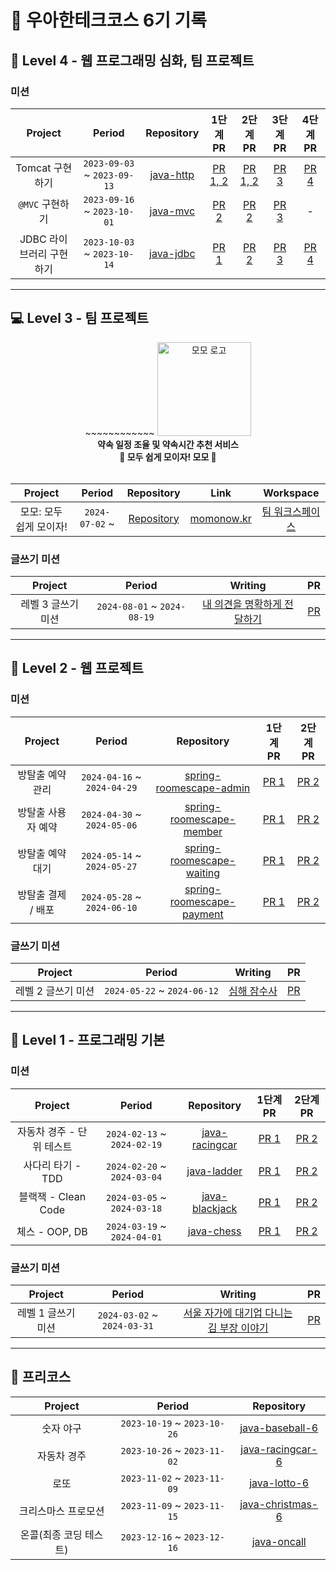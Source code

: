 # 🚀 우아한테크코스 6기 기록

## 🚀 Level 4 - 웹 프로그래밍 심화, 팀 프로젝트

### 미션

|     Project     |           Period            |                            Repository                             |                            1단계 PR                            |                            2단계 PR                            |                          3단계 PR                           |                          4단계 PR                           |
|:---------------:|:---------------------------:|:-----------------------------------------------------------------:|:------------------------------------------------------------:|:------------------------------------------------------------:|:---------------------------------------------------------:|:---------------------------------------------------------:|
|   Tomcat 구현하기   | `2023-09-03` ~ `2023-09-13` | [java-http](https://github.com/woowacourse/java-http/tree/hw0603) | [PR 1, 2](https://github.com/woowacourse/java-http/pull/578) | [PR 1, 2](https://github.com/woowacourse/java-http/pull/578) | [PR 3](https://github.com/woowacourse/java-http/pull/654) | [PR 4](https://github.com/woowacourse/java-http/pull/765) |
|   `@MVC` 구현하기   | `2023-09-16` ~ `2023-10-01` |  [java-mvc](https://github.com/woowacourse/java-mvc/tree/hw0603)  |   [PR 2](https://github.com/woowacourse/java-mvc/pull/687)   |   [PR 2](https://github.com/woowacourse/java-mvc/pull/726)   | [PR 3](https://github.com/woowacourse/java-mvc/pull/804)  |                             -                             |
| JDBC 라이브러리 구현하기 | `2023-10-03` ~ `2023-10-14` | [java-jdbc](https://github.com/woowacourse/java-jdbc/tree/hw0603) |  [PR 1](https://github.com/woowacourse/java-jdbc/pull/612)   |  [PR 2](https://github.com/woowacourse/java-jdbc/pull/763)   | [PR 3](https://github.com/woowacourse/java-jdbc/pull/850) | [PR 4](https://github.com/woowacourse/java-jdbc/pull/918) |

---

## 💻 Level 3 - 팀 프로젝트

<div align="center">~~~~~~~~~~~~
<img src="https://github.com/user-attachments/assets/77a26710-5448-4746-b1e2-e9e643d8e984" width="150px"  alt="모모 로고"/>
<br>
<b> 약속 일정 조율 및 약속시간 추천 서비스 <br>
🍑 모두 쉽게 모이자! 모모 🍑</b>
<br>
<br>
</div>

|    Project     |     Period     |                          Repository                          |               Link               |                                   Workspace                                   |
|:--------------:|:--------------:|:------------------------------------------------------------:|:--------------------------------:|:-----------------------------------------------------------------------------:|
| 모모: 모두 쉽게 모이자! | `2024-07-02` ~ | [Repository](https://github.com/woowacourse-teams/2024-momo) | [momonow.kr](https://momonow.kr) | [팀 워크스페이스](https://www.notion.so/momo-706f061b3c374f2d8f90cb8b0aabc445?pvs=4) |

### 글쓰기 미션

|   Project   |           Period            |                                                         Writing                                                         |                             PR                              |
|:-----------:|:---------------------------:|:-----------------------------------------------------------------------------------------------------------------------:|:-----------------------------------------------------------:|
| 레벨 3 글쓰기 미션 | `2024-08-01` ~ `2024-08-19` | [내 의견을 명확하게 전달하기](https://github.com/woowacourse/woowa-writing/blob/2ee1012e94057e469db373f9fd8308b930436132/level3.md) | [PR](https://github.com/woowacourse/woowa-writing/pull/300) |

---

## 🌳 Level 2 - 웹 프로젝트

### 미션

|   Project   |           Period            |                                            Repository                                             |                                  1단계 PR                                  |                                  2단계 PR                                   |
|:-----------:|:---------------------------:|:-------------------------------------------------------------------------------------------------:|:------------------------------------------------------------------------:|:-------------------------------------------------------------------------:|
|  방탈출 예약 관리  | `2024-04-16` ~ `2024-04-29` |   [spring-roomescape-admin](https://github.com/woowacourse/spring-roomescape-admin/tree/hw0603)   |  [PR 1](https://github.com/woowacourse/spring-roomescape-admin/pull/24)  |  [PR 2](https://github.com/woowacourse/spring-roomescape-admin/pull/172)  |
| 방탈출 사용자 예약  | `2024-04-30` ~ `2024-05-06` |  [spring-roomescape-member](https://github.com/woowacourse/spring-roomescape-member/tree/hw0603)  | [PR 1](https://github.com/woowacourse/spring-roomescape-member/pull/33)  | [PR 2](https://github.com/woowacourse/spring-roomescape-member/pull/146)  |
|  방탈출 예약 대기  | `2024-05-14` ~ `2024-05-27` | [spring-roomescape-waiting](https://github.com/woowacourse/spring-roomescape-waiting/tree/hw0603) | [PR 1](https://github.com/woowacourse/spring-roomescape-waiting/pull/78) | [PR 2](https://github.com/woowacourse/spring-roomescape-waiting/pull/119) |
| 방탈출 결제 / 배포 | `2024-05-28` ~ `2024-06-10` | [spring-roomescape-payment](https://github.com/woowacourse/spring-roomescape-payment/tree/hw0603) | [PR 1](https://github.com/woowacourse/spring-roomescape-payment/pull/76) | [PR 2](https://github.com/woowacourse/spring-roomescape-payment/pull/129) |


### 글쓰기 미션

|   Project   |           Period            |                                   Writing                                    |                             PR                              |
|:-----------:|:---------------------------:|:----------------------------------------------------------------------------:|:-----------------------------------------------------------:|
| 레벨 2 글쓰기 미션 | `2024-05-22` ~ `2024-06-12` | [심해 잠수사](https://github.com/woowacourse/woowa-writing/blob/hw0603/level2.md) | [PR](https://github.com/woowacourse/woowa-writing/pull/193) |

---

## 🌱 Level 1 - 프로그래밍 기본

### 미션

|     Project      |           Period            |                                 Repository                                  |                             1단계 PR                             |                             2단계 PR                             |
|:----------------:|:---------------------------:|:---------------------------------------------------------------------------:|:--------------------------------------------------------------:|:--------------------------------------------------------------:|
| 자동차 경주 - 단위 테스트  | `2024-02-13` ~ `2024-02-19` | [java-racingcar](https://github.com/woowacourse/java-racingcar/tree/hw0603) | [PR 1](https://github.com/woowacourse/java-racingcar/pull/700) | [PR 2](https://github.com/woowacourse/java-racingcar/pull/757) |
|   사다리 타기 - TDD   | `2024-02-20` ~ `2024-03-04` |    [java-ladder](https://github.com/woowacourse/java-ladder/tree/hw0603)    |  [PR 1](https://github.com/woowacourse/java-ladder/pull/286)   |  [PR 2](https://github.com/woowacourse/java-ladder/pull/404)   |
| 블랙잭 - Clean Code | `2024-03-05` ~ `2024-03-18` | [java-blackjack](https://github.com/woowacourse/java-blackjack/tree/hw0603) | [PR 1](https://github.com/woowacourse/java-blackjack/pull/619) | [PR 2](https://github.com/woowacourse/java-blackjack/pull/677) |
|   체스 - OOP, DB   | `2024-03-19` ~ `2024-04-01` |     [java-chess](https://github.com/woowacourse/java-chess/tree/hw0603)     |   [PR 1](https://github.com/woowacourse/java-chess/pull/642)   |   [PR 2](https://github.com/woowacourse/java-chess/pull/730)   |

### 글쓰기 미션

|   Project   |           Period            |                                            Writing                                            |                             PR                             |
|:-----------:|:---------------------------:|:---------------------------------------------------------------------------------------------:|:----------------------------------------------------------:|
| 레벨 1 글쓰기 미션 | `2024-03-02` ~ `2024-03-31` | [서울 자가에 대기업 다니는 김 부장 이야기](https://github.com/woowacourse/woowa-writing/blob/hw0603/level1.md) | [PR](https://github.com/woowacourse/woowa-writing/pull/13) |

---

## 🎯 프리코스
|    Project    |           Period            |                                 Repository                                 |
|:-------------:|:---------------------------:|:--------------------------------------------------------------------------:|
|     숫자 야구     | `2023-10-19` ~ `2023-10-26` |  [java-baseball-6](https://github.com/hw0603/java-baseball-6/tree/hw0603)  |
|    자동차 경주     | `2023-10-26` ~ `2023-11-02` | [java-racingcar-6](https://github.com/hw0603/java-racingcar-6/tree/hw0603) |
|      로또       | `2023-11-02` ~ `2023-11-09` |     [java-lotto-6](https://github.com/hw0603/java-lotto-6/tree/hw0603)     |
|  크리스마스 프로모션   | `2023-11-09` ~ `2023-11-15` |   [java-christmas-6](https://github.com/hw0603/java-christmas-6-hw0603)    |
| 온콜(최종 코딩 테스트) | `2023-12-16` ~ `2023-12-16` |       [java-oncall](https://github.com/hw0603/java-oncall-6-hw0603)        |
